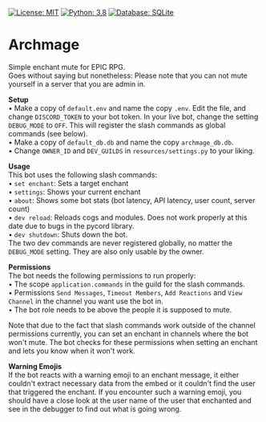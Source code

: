 [![License: MIT](https://img.shields.io/badge/License-MIT-yellow.svg)](https://opensource.org/licenses/MIT) [![Python: 3.8](https://img.shields.io/badge/Python-3.8+-brightgreen.svg)](https://www.python.org/) [![Database: SQLite](https://img.shields.io/badge/Database-SQLite-blue.svg)](https://www.sqlite.org/index.html)
# Archmage

Simple enchant mute for EPIC RPG.  
Goes without saying but nonetheless: Please note that you can not mute yourself in a server that you are admin in.  

**Setup**  
• Make a copy of `default.env` and name the copy `.env`. Edit the file, and change `DISCORD_TOKEN` to your bot token. In your live bot, change the setting `DEBUG_MODE` to `OFF`. This will register the slash commands as global commands (see below).  
• Make a copy of `default_db.db` and name the copy `archmage_db.db`.  
• Change `OWNER_ID` and `DEV_GUILDS` in `resources/settings.py` to your liking.  

**Usage**  
This bot uses the following slash commands:  
• `set enchant`: Sets a target enchant  
• `settings`: Shows your current enchant  
• `about`: Shows some bot stats (bot latency, API latency, user count, server count)  
• `dev reload`: Reloads cogs and modules. Does not work properly at this date due to bugs in the pycord library.  
• `dev shutdown`: Shuts down the bot.  
The two dev commands are never registered globally, no matter the `DEBUG_MODE` setting. They are also only usable by the owner.  

**Permissions**  
The bot needs the following permissions to run properly:  
• The scope `application.commands` in the guild for the slash commands.  
• Permissions `Send Messages`, `Timeout Members`, `Add Reactions` and `View Channel` in the channel you want use the bot in.  
• The bot role needs to be above the people it is supposed to mute.  

Note that due to the fact that slash commands work outside of the channel permissions currently, you can set an enchant in channels where the bot won't mute. The bot checks for these permissions when setting an enchant and lets you know when it won't work.  

**Warning Emojis**  
If the bot reacts with a warning emoji to an enchant message, it either couldn't extract necessary data from the embed or it couldn't find the user that triggered the enchant. If you encounter such a warning emoji, you should have a close look at the user name of the user that enchanted and see in the debugger to find out what is going wrong.  
